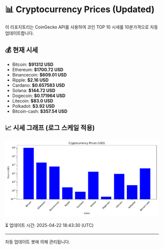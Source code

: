 
# 📊 Cryptocurrency Prices (Updated)

이 리포지토리는 CoinGecko API를 사용하여 코인 TOP 10 시세를 10분가격으로 자동 업데이트합니다.

## 💰 현재 시세
- Bitcoin: **$91312 USD**
- Ethereum: **$1700.72 USD**
- Binancecoin: **$609.01 USD**
- Ripple: **$2.16 USD**
- Cardano: **$0.657583 USD**
- Solana: **$144.72 USD**
- Dogecoin: **$0.171964 USD**
- Litecoin: **$83.0 USD**
- Polkadot: **$3.92 USD**
- Bitcoin-cash: **$357.54 USD**

## 📈 시세 그래프 (로그 스케일 적용)
![Crypto Prices](crypto_prices.png)

⏳ 업데이트 시간: 2025-04-22 18:43:30 (UTC)

---
자동 업데이트 봇에 의해 관리됩니다.

